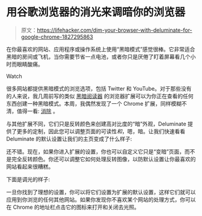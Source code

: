 # 用谷歌浏览器的消光来调暗你的浏览器

> 原文：<https://lifehacker.com/dim-your-browser-with-deluminate-for-google-chrome-1827295863>

在你最喜欢的网站、应用程序或操作系统上使用“黑暗模式”感觉很棒。它非常适合黑暗的房间或飞机，当你需要节省一点电池，或者你只是厌倦了盯着屏幕看几个小时而眼睛酸痛。

Watch

很多网站都提供黑暗模式的浏览选项，包括 Twitter 和 YouTube。对于那些没有的人来说，我几周前写的类似 [黑暗阅读器](https://lifehacker.com/add-a-dark-mode-to-any-website-with-this-chrome-extensi-1826906984) 的浏览器扩展可以为你正在查看的任何东西创建一种黑暗模式。本周，我偶然发现了一个 Chrome 扩展，同样模糊不清，值得一看: [消除](https://chrome.google.com/webstore/detail/deluminate/iebboopaeangfpceklajfohhbpkkfiaa) 。

与其他扩展不同，它们只是反转颜色来创建高对比度的“暗”外观，Deluminate 提供了更多的定制，因此您可以调整页面的可读性*和*，嗯，暗。让我们快速看看 Deluminate 的默认设置让我们的主页变成了什么样子:

还不错。现在，如果你进入扩展的设置，你也可以自定义它只是“变暗”页面，而不是完全反转颜色。你还可以调整它如何处理反转图像，以防默认设置让你最喜欢的网站看起来很糟糕。

下面是调光的样子:

一旦你找到了理想的设置，你可以将它们设置为扩展的默认设置，这样它们就可以应用到你浏览的任何其他网站。如果你发现你不喜欢某个网站的处理方式，你可以在 Chrome 的地址栏点击它的图标来打开和关闭去光照。